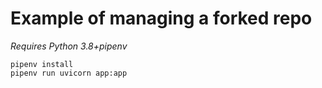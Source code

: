 # Example of managing a forked repo

_Requires Python 3.8+pipenv_

```
pipenv install
pipenv run uvicorn app:app
```
